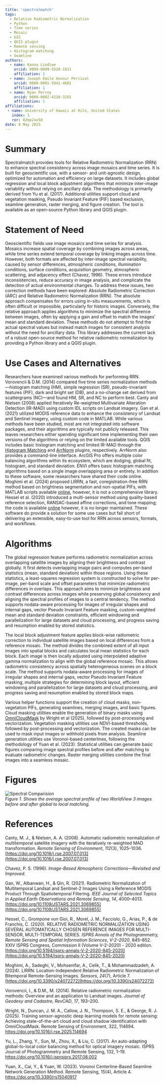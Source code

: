 ```yaml
---
title: 'spectralmatch'
tags:
  - Relative Radiometric Normalization
  - Python
  - Time series
  - Mosaic
  - GIS
  - QGIS plugin
  - Remote sensing
  - Histogram matching
  - Seamline
authors:
  - name: Kanoa Lindiwe
    orcid: 0009-0009-5520-1911
    affiliation: 1
  - name: Joseph Emile Honour Percival
    orcid: 0000-0001-5941-4601
    affiliation: 1
  - name: Ryan Perroy
    orcid: 0000-0002-4210-3281
    affiliation: 1
affiliations:
 - name: University of Hawaii at Hilo, United States
   index: 1
   ror: 02mp2av58
date: 8 May 2025
---
```

# Summary  
Spectralmatch provides tools for Relative Radiometric Normalization (RRN) to enhance spectral consistency across image mosaics and time series. It is built for geoscientific use, with a sensor- and unit-agnostic design, optimized for automation and efficiency on large datasets. It includes global regression and local block adjustment algorithms that minimize inter-image variability without relying on ancillary data. The methodology is primarily derived from Yu et al. (2017). Additional utilities support cloud and vegetation masking, Pseudo Invariant Feature (PIF) based exclusion, seamline generation, raster merging, and figure creation. The tool is available as an open-source Python library and QGIS plugin.  
  
# Statement of Need  
Geoscientific fields use image mosaics and time series for analysis. Mosaics increase spatial coverage by combining images across areas, while time series extend temporal coverage by linking images across time. However, both formats are affected by inter-image spectral variability, caused by sensor differences, atmospheric conditions, illumination conditions, surface conditions, acquisition geometry, atmospheric scattering, and adjacency effect (Chavez, 1996). These errors introduce inconsistencies, reduce accuracy in image analysis, and complicate the detection of actual environmental changes. To address these issues, two correction methods have been explored: Absolute Radiometric Correction (ARC) and Relative Radiometric Normalization (RRN). The absolute approach compensates for errors using in-situ measurements, which is often difficult or impossible, particularly for historic images. Conversely, the relative approach applies algorithms to minimize the spectral difference between images, often by applying a gain and offset to match the images' mean and standard deviation. These methods do not attempt to find the actual spectral values but instead match images for consistent analysis without the need for ancillary data. This library addresses the current lack of a robust open-source method for relative radiometric normalization by providing a Python library and a QGIS plugin.
  
# Use Cases and Alternatives  
Researchers have examined various methods for performing RRN. Vorovencii & D.M. (2014) compared five time series normalization methods—histogram matching (HM), simple regression (SR), pseudo-invariant features (PIF), dark and bright set (DB), and a no-change set derived from scattergrams (NC)—and found HM, SR, and NC to perform best. Canty and Nielsen (2008) applied Iteratively Re-weighted Multivariate Alteration Detection (IR-MAD) using custom IDL scripts on Landsat imagery. Gan et al. (2021) utilized MODIS reference data to enhance the consistency of Landsat and Sentinel imagery, using custom code in MATLAB. While various methods have been studied, most are not integrated into software packages, and their algorithms are typically not publicly released. This leaves researchers either spending significant time implementing their own versions of the algorithms or relying on the limited available tools. QGIS includes basic histogram matching and limited IR-MAD through the [Histogram Matching](https://github.com/Gustavoohs/HistMatch) and [ArrNorm](https://github.com/SMByC/ArrNorm) plugins, respectively. ArrNorm also provides a command-line interface. ArcGIS Pro offers multiple color balancing algorithms within its ecosystem, which are dodging, global fit, histogram, and standard deviation. ENVI offers basic histogram matching algorithms based on a single image overlapping area or entirety. In addition to these software, some researchers have shared their code online. Moghimi et al. (2024) proposed LIRRN, a fast, coregistration-free RRN method based on brightness segmentation and non-spatial PIFs, with MATLAB scripts available [online](https://github.com/ArminMoghimi/LIRRN/tree/main), however, it is not a comprehensive library. Hessel et al. (2020) introduced a multi-sensor method using quality-based reference selection, RANSAC-based affine corrections, and tone mapping; the code is available [online](https://github.com/chlsl/rrn-multisensor-multidate?tab=readme-ov-file) however, it is no longer maintained. These software do provide a solution for some use cases but fall short of delivering an extensible, easy-to-use tool for RRN across sensors, formats, and workflows.
  
# Algorithms  
The global regression feature performs radiometric normalization across overlapping satellite images by aligning their brightness and contrast globally. It first detects overlapping image pairs and computes per-band statistics (mean, standard deviation) within those regions. Using these statistics, a least-squares regression system is constructed to solve for per-image, per-band scale and offset parameters that minimize radiometric differences in overlaps. This approach aims to minimize brightness and contrast differences across images while preserving global consistency and aligning the spectral profiles of images to a central tendency. The method supports nodata-aware processing for images of irregular shapes and internal gaps, vector Pseudo Invariant Feature masking, custom-weighted mean and standard deviation constraints, efficient windowing and parallelization for large datasets and cloud processing, and progress saving and resumption enabled by stored statistics.  
  
The local block adjustment feature applies block-wise radiometric correction to individual satellite images based on local differences from a reference mosaic. The method divides the combined extent of all input images into spatial blocks and calculates local mean statistics for each block. Each image is then locally adjusted using interpolated adaptive gamma normalization to align with the global reference mosaic. This allows radiometric consistency across spatially heterogeneous scenes on a block scale. The method supports nodata-aware processing for images of irregular shapes and internal gaps, vector Pseudo Invariant Feature masking, multiple strategies for determining block layout, efficient windowing and parallelization for large datasets and cloud processing, and progress saving and resumption enabled by stored block maps.  
  
Various helper functions support the creation of cloud masks, non-vegetation PIFs, generating seamlines, merging images, and basic figures. Cloud masking utilities enable the generation of binary masks using [OmniCloudMask](https://github.com/DPIRD-DMA/OmniCloudMask) by Wright et al (2025), followed by post-processing and vectorization. Vegetation masking utilities use NDVI-based thresholds, followed by post-processing and vectorization. The created masks can be used to mask input images or withhold pixels from analysis. Seamline generation utilities use Voronoi-based centerlines, following the methodology of Yuan et al. (2023). Statistical utilities can generate basic figures comparing image spectral profiles before and after matching to evaluate radiometric changes. Raster merging utilities combine the final images into a seamless mosaic.  
# Figures  
![Spectral Comparision](https://raw.githubusercontent.com/spectralmatch/spectralmatch/main/images/matching_histogram.png)  
_Figure 1. Shows the average spectral profile of two WorldView 3 images before and after global to local matching._  
# References  

Canty, M. J., & Nielsen, A. A. (2008). Automatic radiometric normalization of multitemporal satellite imagery with the iteratively re-weighted MAD transformation. _Remote Sensing of Environment_, _112_(3), 1025–1036. [https://doi.org/10.1016/j.rse.2007.07.013](https://doi.org/10.1016/j.rse.2007.07.013)

Chavez, P. S. (1996). _Image-Based Atmospheric Corrections—Revisited and Improved_.

Gan, W., Albanwan, H., & Qin, R. (2021). Radiometric Normalization of Multitemporal Landsat and Sentinel-2 Images Using a Reference MODIS Product Through Spatiotemporal Filtering. _IEEE Journal of Selected Topics in Applied Earth Observations and Remote Sensing_, _14_, 4000–4013. [https://doi.org/10.1109/JSTARS.2021.3069855](https://doi.org/10.1109/JSTARS.2021.3069855)

Hessel, C., Grompone von Gioi, R., Morel, J. M., Facciolo, G., Arias, P., & de Franchis, C. (2020). RELATIVE RADIOMETRIC NORMALIZATION USING SEVERAL AUTOMATICALLY CHOSEN REFERENCE IMAGES FOR MULTI-SENSOR, MULTI-TEMPORAL SERIES. _ISPRS Annals of the Photogrammetry, Remote Sensing and Spatial Information Sciences_, _V-2–2020_, 845–852. XXIV ISPRS Congress, Commission II (Volume V-2-2020) - 2020 edition. [https://doi.org/10.5194/isprs-annals-V-2-2020-845-2020](https://doi.org/10.5194/isprs-annals-V-2-2020-845-2020)

Moghimi, A., Sadeghi, V., Mohsenifar, A., Celik, T., & Mohammadzadeh, A. (2024). LIRRN: Location-Independent Relative Radiometric Normalization of Bitemporal Remote-Sensing Images. _Sensors_, _24_(7), Article 7. [https://doi.org/10.3390/s24072272](https://doi.org/10.3390/s24072272)

Vorovencii, I., & D.M., M. (2014). Relative radiometric normalization methods: Overview and an application to Landsat images. _Journal of Geodesy and Cadastre, RevCAD_, _17_, 193–200.

Wright, N., Duncan, J. M. A., Callow, J. N., Thompson, S. E., & George, R. J. (2025). Training sensor-agnostic deep learning models for remote sensing: Achieving state-of-the-art cloud and cloud shadow identification with OmniCloudMask. Remote Sensing of Environment, 322, 114694. https://doi.org/10.1016/j.rse.2025.114694

Yu, L., Zhang, Y., Sun, M., Zhou, X., & Liu, C. (2017). An auto-adapting global-to-local color balancing method for optical imagery mosaic. ISPRS Journal of Photogrammetry and Remote Sensing, 132, 1–19. https://doi.org/10.1016/j.isprsjprs.2017.08.002  
  
Yuan, X., Cai, Y., & Yuan, W. (2023). Voronoi Centerline-Based Seamline Network Generation Method. Remote Sensing, 15(4), Article 4. https://doi.org/10.3390/rs15040917
